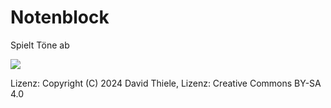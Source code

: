 # Notenblock

Spielt Töne ab

<img src="screenshot.png">

Lizenz:
Copyright (C) 2024 David Thiele, Lizenz: Creative Commons BY-SA 4.0
